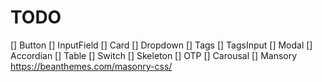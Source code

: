 # TODO 
[] Button
[] InputField
[] Card
[] Dropdown
[] Tags
[] TagsInput
[] Modal
[] Accordian
[] Table
[] Switch
[] Skeleton
[] OTP
[] Carousal
[] Mansory https://beanthemes.com/masonry-css/